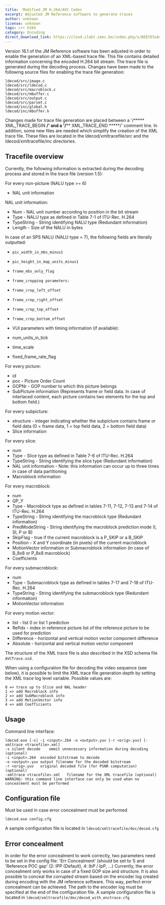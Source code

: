 ```yaml
---
title:  Modified JM H.264/AVC Codec
excerpt: Adjusted JM Reference software to generate traces
author: unknown
license: unknown
tags: c++ h264
category: Encoding
direct_download_link: https://cloud.ilabt.imec.be/index.php/s/BEEYE5xAs5s3N23
---
```


Version 16.1 of the JM Reference software has been adjusted in order to enable the generation of an XML-based trace file. This file contains detailed information concerning the encoded H.264 bit stream. The trace file is generated during the decoding process. Changes have been made to the following source files for enabling the trace file generation:

    ldecod/src/image.c
    ldecod/src/ldecod.c
    ldecod/src/macroblock.c
    ldecod/src/mbuffer.c
    ldecod/src/output.c
    ldecod/src/parset.c
    ldecod/inc/global.h
    ldecod/inc/mbuffer.h

Changes made for trace file generation are placed between a '/***** XML_TRACE_BEGIN ****/' and a '/****** XML_TRACE_END *****/' comment line. In addition, some new files are needed which simplify the creation of the XML trace file. These files are located in the ldecod/xmltracefile/src and the ldecod/xmltracefile/inc directories.

## Tracefile overview

Currently, the following information is extracted during the decoding process and stored in the trace file (version 1.5):

For every non-picture (NALU type >= 6)

* NAL unit information

NAL unit information:

* Num - NAL unit number according to position in the bit stream
* Type - NALU type as defined in Table 7-1 of ITU-Rec. H.264
* TypeString - String identifying NALU type (Redundant information)
* Length - Size of the NALU in bytes

In case of an SPS NALU (NALU type = 7), the following fields are literally outputted:

* `pic_width_in_mbs_minus1`
* `pic_height_in_map_units_minus1`
* `frame_mbs_only_flag`
* `frame_cropping parameters:`
* `frame_crop_left_offset`
* `frame_crop_right_offset`
* `frame_crop_top_offset`
* `frame_crop_bottom_offset`

* VUI parameters with timing information (if available):

* num_units_in_tick
* time_scale
* fixed_frame_rate_flag

For every picture:

* id
* poc - Picture Order Count
* GOPNr - GOP number to which this picture belongs
* SubPicture information (Represents frame or field data. In case of interlaced content, each picture contains two elements for the top and bottom field.)

For every subpicture:

* structure - integer indicating whether the subpicture contains frame or field data (0 = frame data, 1 = top field data, 2 = bottom field data)
* Slice information

For every slice:

* num
* Type - Slice type as defined in Table 7-6 of ITU-Rec. H.264
* TypeString - String identifying the slice type (Redundant information)
* NAL unit information - Note: this information can occur up to three times in case of data partitioning
* Macroblock information

For every macroblock:

* num
* QP_Y
* Type - Macroblock type as defined in tables 7-11, 7-12, 7-13 and 7-14 of ITU-Rec. H.264
* TypeString - String identifying the macroblock type (Redundant information)
* PredModeString - String identifying the macroblock prediction mode (I, SI, P or B)
* SkipFlag - true if the current macroblock is a P_SKIP or a B_SKIP
* Position - X and Y coordinate (in pixels) of the current macroblock
* MotionVector information or Submacroblock information (in case of B_8x8 or P_8x8 macroblock)
* Coefficients

For every submacroblock:

* num
* Type - Submacroblock type as defined in tables 7-17 and 7-18 of ITU-Rec. H.264
* TypeString - String identifying the submacroblock type (Redundant information)
* MotionVector information

For every motion vector:

* list - list 0 or list 1 prediction
* RefIdx - index in reference picture list of the reference picture to be used for prediction
* Difference - horizontal and vertical motion vector component difference
* Absolute - horizontal and vertical motion vector component

The structure of the XML trace file is also described in the XSD schema file `AVCTrace.xsd`.

When using a configuration file for decoding the video sequence (see below), it is possible to limit the XML
trace file generation depth by setting the XML trace log level variable. Possible values are:

    0 => trace up to Slice and NAL header
    1 => add Macroblock info
    2 => add SubMacroblock info
    3 => add MotionVector info
    4 => add Coefficients

## Usage

Command line interface:

```
ldecod.exe [-s] -i <input>.264 -o <output>.yuv [-r <orig>.yuv] [-xmltrace <tracefile>.xml]
-s silent decode    ommit unnecessary information during decoding (optional)
-i <input>.264  encoded bitstream to decode
-o <output>.yuv output filename for the decoded bitstream
-r <orig>.yuv   original decoded file (for PSNR computation) (optional)
-xmltrace <tracefile>.xml   filename for the XML tracefile (optional)
WARNING: this command line interface can only be used when no concealment must be performed
```

## Configuration file

Must be used in case error concealment must be performed

    ldecod.exe config.cfg

A sample configuration file is located in `ldecod/xmltracefile/doc/decod.cfg`

## Error concealment

In order for the error concealment to work correctly, two parameters need to be set in the config file: 'Err Concealment' (should be set to 1) and 'Reference POC gap' (2: IPP (Default), 4: IbP / IpP, ...) Currently, the error concealment only works in case of a fixed GOP size and structure.
It is also possible to conceal the corrupted stream based on the encoder log created during encoding with the JM reference software. This way, perfect error concealment can be achieved. The path to the encoder log must be specified at the end of the configuration file.
A sample configuration file is located in `ldecod/xmltracefile/doc/decod_with_enctrace.cfg`